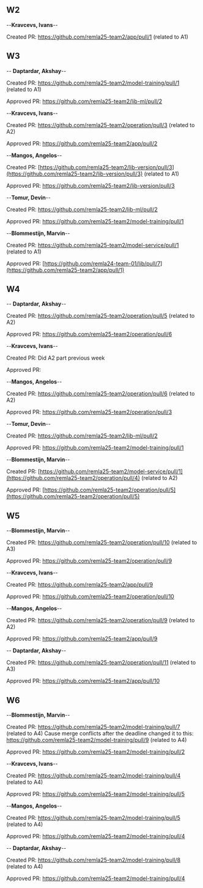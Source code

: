 ## W2

--**Kravcevs, Ivans**--

Created PR: https://github.com/remla25-team2/app/pull/1 (related to A1)


## W3
-- **Daptardar, Akshay**--

Created PR: https://github.com/remla25-team2/model-training/pull/1 (related to A1)

Approved PR: https://github.com/remla25-team2/lib-ml/pull/2

--**Kravcevs, Ivans**--

Created PR: https://github.com/remla25-team2/operation/pull/3 (related to A2)

Approved PR: https://github.com/remla25-team2/app/pull/2

--**Mangos, Angelos**--

Created PR: [https://github.com/remla25-team2/lib-version/pull/3](https://github.com/remla25-team2/lib-version/pull/3) (related to A1)

Approved PR: https://github.com/remla25-team2/lib-version/pull/3

--**Tomur, Devin**--

Created PR: https://github.com/remla25-team2/lib-ml/pull/2

Approved PR: https://github.com/remla25-team2/model-training/pull/1

--**Blommestijn, Marvin**--

Created PR: https://github.com/remla25-team2/model-service/pull/1 (related to A1)

Approved PR: [https://github.com/remla24-team-01/lib/pull/7](https://github.com/remla25-team2/app/pull/1)

## W4
-- **Daptardar, Akshay**--

Created PR: https://github.com/remla25-team2/operation/pull/5 (related to A2)

Approved PR: https://github.com/remla25-team2/operation/pull/6

--**Kravcevs, Ivans**--

Created PR: Did A2 part previous week

Approved PR: 

--**Mangos, Angelos**--

Created PR: https://github.com/remla25-team2/operation/pull/6 (related to A2)

Approved PR: https://github.com/remla25-team2/operation/pull/3

--**Tomur, Devin**--

Created PR: https://github.com/remla25-team2/lib-ml/pull/2

Approved PR: https://github.com/remla25-team2/model-training/pull/1

--**Blommestijn, Marvin**--

Created PR: [https://github.com/remla25-team2/model-service/pull/1](https://github.com/remla25-team2/operation/pull/4) (related to A2)

Approved PR: [https://github.com/remla25-team2/operation/pull/5](https://github.com/remla25-team2/operation/pull/5)


## W5
--**Blommestijn, Marvin**--

Created PR: https://github.com/remla25-team2/operation/pull/10 (related to A3)

Approved PR: https://github.com/remla25-team2/operation/pull/9

--**Kravcevs, Ivans**--

Created PR: https://github.com/remla25-team2/app/pull/9

Approved PR: https://github.com/remla25-team2/operation/pull/10

--**Mangos, Angelos**--

Created PR: https://github.com/remla25-team2/operation/pull/9 (related to A2)

Approved PR: https://github.com/remla25-team2/app/pull/9

-- **Daptardar, Akshay**--

Created PR: https://github.com/remla25-team2/operation/pull/11 (related to A3)

Approved PR: https://github.com/remla25-team2/app/pull/10

## W6

--**Blommestijn, Marvin**--

Created PR: https://github.com/remla25-team2/model-training/pull/7 (related to A4) 
Cause merge conflicts after the deadline changed it to this: https://github.com/remla25-team2/model-training/pull/9 (related to A4)

Approved PR:  https://github.com/remla25-team2/model-training/pull/2 

--**Kravcevs, Ivans**--

Created PR: https://github.com/remla25-team2/model-training/pull/4 (related to A4)

Approved PR: https://github.com/remla25-team2/model-training/pull/5

--**Mangos, Angelos**--

Created PR: https://github.com/remla25-team2/model-training/pull/5 (related to A4)

Approved PR: https://github.com/remla25-team2/model-training/pull/4

-- **Daptardar, Akshay**--

Created PR: https://github.com/remla25-team2/model-training/pull/8 (related to A4)

Approved PR: https://github.com/remla25-team2/model-training/pull/4
